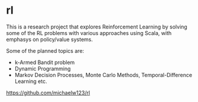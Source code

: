 # rl
This is a research project that explores Reinforcement Learning by solving some of the RL problems with various approaches using Scala, with emphasys on policy/value systems.

Some of the planned topics are:
* k-Armed Bandit problem
* Dynamic Programming 
* Markov Decision Processes, Monte Carlo Methods, Temporal-Difference Learning etc. 


https://github.com/michaelw123/rl
